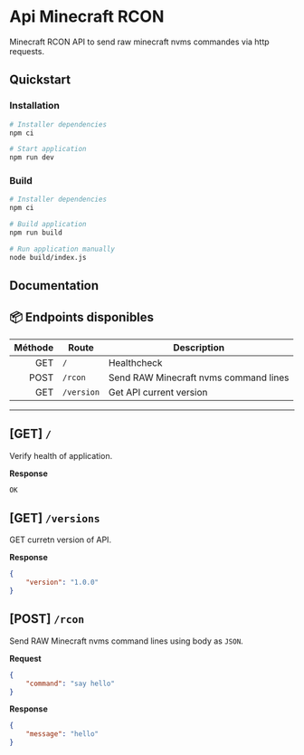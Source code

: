 # Api Minecraft RCON

Minecraft RCON API to send raw minecraft nvms commandes via http requests.

## Quickstart

### Installation

```sh
# Installer dependencies
npm ci

# Start application
npm run dev
```

### Build

```sh
# Installer dependencies
npm ci

# Build application
npm run build

# Run application manually
node build/index.js
```

## Documentation

## 📦 Endpoints disponibles

| Méthode | Route      | Description                           |
| ------: | ---------- | ------------------------------------- |
|     GET | `/`        | Healthcheck                           |
|    POST | `/rcon`    | Send RAW Minecraft nvms command lines |
|     GET | `/version` | Get API current version               |

---

## [GET] `/`

Verify health of application.

**Response**

```sh
OK
```

## [GET] `/versions`

GET curretn version of API.

**Response**

```json
{
	"version": "1.0.0"
}
```

## [POST] `/rcon`

Send RAW Minecraft nvms command lines using body as `JSON`.

**Request**

```json
{
	"command": "say hello"
}
```

**Response**

```json
{
	"message": "hello"
}
```